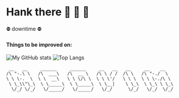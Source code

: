 # Hank there 🥛 🌋 🥛

⛔ downtime ⛔

#### Things to be improved on:
![My GitHub stats](https://github-readme-stats.vercel.app/api?username=DebelToni&count_private=true&show_icons=true&theme=chartreuse)
![Top Langs](https://github-readme-stats.vercel.app/api/top-langs/?username=DebelToni&layout=compact&theme=chartreuse)

```
 __   __     ______     ______     __   __   __     __    __    
/\ "-.\ \   /\  ___\   /\  __ \   /\ \ / /  /\ \   /\ "-./  \   
\ \ \-.  \  \ \  __\   \ \ \/\ \  \ \ \'/   \ \ \  \ \ \-./\ \  
 \ \_\\"\_\  \ \_____\  \ \_____\  \ \__|    \ \_\  \ \_\ \ \_\ 
  \/_/ \/_/   \/_____/   \/_____/   \/_/      \/_/   \/_/  \/_/ 
                                                                
```                                                      
                                                          
